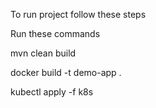 To run project follow these steps

Run these commands

mvn clean build

docker build -t demo-app .

kubectl apply -f k8s

